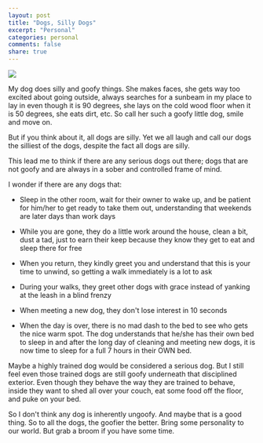 ```yaml
---
layout: post
title: "Dogs, Silly Dogs"
excerpt: "Personal"
categories: personal
comments: false
share: true
---
```



![](http://sveznalica.online-press.hr/wp-content/uploads/2015/09/australski_ovcar.jpg)




My dog does silly and goofy things. She makes faces, she gets way too excited about going outside, always searches for a sunbeam in my place to lay in even though it is 90 degrees, she lays on the cold wood floor when it is 50 degrees, she eats dirt, etc. So call her such a goofy little dog, smile and move on.


But if you think about it, all dogs are silly. Yet we all laugh and call our dogs the silliest of the dogs, despite the fact all dogs are silly.




This lead me to think if there are any serious dogs out there; dogs that are not goofy and are always in a sober and controlled frame of mind.


I wonder if there are any dogs that:


- Sleep in the other room, wait for their owner to wake up, and be patient for him/her to get ready to take them out, understanding that weekends are later days than work days

- While you are gone, they do a little work around the house, clean a bit, dust a tad, just to earn their keep because they know they get to eat and sleep there for free


- When you return, they kindly greet you and understand that this is your time to unwind, so getting a walk immediately is a lot to ask


- During your walks, they greet other dogs with grace instead of yanking at the leash in a blind frenzy

- When meeting a new dog, they don't lose interest in 10 seconds

- When the day is over, there is no mad dash to the bed to see who gets the nice warm spot. The dog understands that he/she has their own bed to sleep in and after the long day of cleaning and meeting new dogs, it is now time to sleep for a full 7 hours in their OWN bed.



Maybe a highly trained dog would be considered a serious dog. But I still feel even those trained dogs are still goofy underneath that disciplined exterior. Even though they behave the way they are trained to behave, inside they want to shed all over your couch, eat some food off the floor, and puke on your bed. 

So I don't think any dog is inherently ungoofy. And maybe that is a good thing. So to all the dogs, the goofier the better. Bring some personality to our world. But grab a broom if you have some time.






